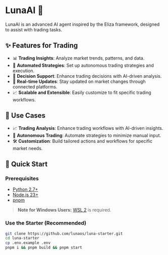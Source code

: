 # LunaAI 🤖

LunaAI is an advanced AI agent inspired by the Eliza framework, designed to assist with trading tasks.

## ✨ Features for Trading

- 📊 **Trading Insights**: Analyze market trends, patterns, and data.
- 🤖 **Automated Strategies**: Set up autonomous trading strategies and execution.
- 🧠 **Decision Support**: Enhance trading decisions with AI-driven analysis.
- 🔄 **Real-time Updates**: Stay updated on market changes through connected platforms.
- 📈 **Scalable and Extensible**: Easily customize to fit specific trading workflows.

## 🎯 Use Cases

- 📈 **Trading Analysis**: Enhance trading workflows with AI-driven insights.
- 🤖 **Autonomous Trading**: Automate strategies to minimize manual input.
- 🛠️ **Customization**: Build tailored actions and workflows for specific market needs.

## 🚀 Quick Start

### Prerequisites

- [Python 2.7+](https://www.python.org/downloads/)
- [Node.js 23+](https://docs.npmjs.com/downloading-and-installing-node-js-and-npm)
- [pnpm](https://pnpm.io/installation)

> **Note for Windows Users:** [WSL 2](https://learn.microsoft.com/en-us/windows/wsl/install-manual) is required.

### Use the Starter (Recommended)

```bash
git clone https://github.com/lunaos/luna-starter.git
cd luna-starter
cp .env.example .env
pnpm i && pnpm build && pnpm start
